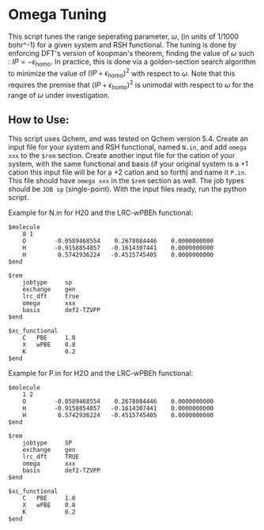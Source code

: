 # Omega Tuning
This script tunes the range seperating parameter, $\omega$, (in units of 1/1000 bohr^-1) for a given system and RSH functional. The tuning is done by enforcing DFT's version of koopman's theorem, finding the value of $\omega$ such : $IP = -\epsilon_{\text{homo}}$. In practice, this is done via a golden-section search algorithm to minimize the value of $(IP + \epsilon_{\text{homo}})^2$ with respect to $\omega$. Note that this requires the premise that $(IP + \epsilon_{\text{homo}})^2$ is unimodal with respect to $\omega$ for the range of $\omega$ under investigation.

## How to Use:
This script uses Qchem, and was tested on Qchem version 5.4.
Create an input file for your system and RSH functional, named `N.in`, and add `omega xxx` to the `$rem` section.
Create another input file for the cation of your system, with the same functional and basis (if your original system is a +1 cation this input file will be for a +2 cation and so forth) and name it `P.in`. This file should have `omega xxx` in the `$rem` section as well. The job types should be `JOB sp` (single-point). With the input files ready, run the python script.

Example for N.in for H20 and the LRC-wPBEh functional:
```
$molecule
    0 1
    O        -0.0589468554    0.2678084446    0.0000000000
    H        -0.9158854857   -0.1614307441    0.0000000000
    H         0.5742936224   -0.4515745405    0.0000000000
$end

$rem
    jobtype     sp
    exchange    gen
    lrc_dft     true
    omega       xxx
    basis       def2-TZVPP
$end

$xc_functional
    C   PBE     1.0
    X   wPBE    0.8
    K           0.2
$end
```

Example for P.in for H2O and the LRC-wPBEh functional:
```
$molecule
    1 2
    O        -0.0589468554    0.2678084446    0.0000000000
    H        -0.9158854857   -0.1614307441    0.0000000000
    H         0.5742936224   -0.4515745405    0.0000000000
$end

$rem
    jobtype     SP
    exchange    gen
    lrc_dft     TRUE
    omega       xxx
    basis       def2-TZVPP
$end

$xc_functional
    C   PBE     1.0
    X   wPBE    0.8
    K           0.2
$end
```
